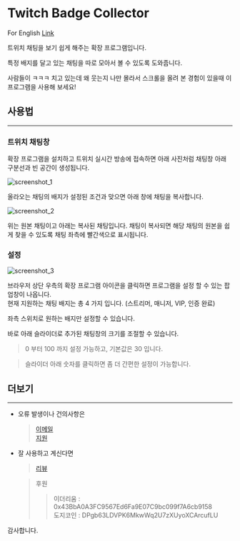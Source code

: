 # Twitch Badge Collector

For English [Link](https://tbc.bluewarn.dev/README_en.html)

트위치 채팅을 보기 쉽게 해주는 확장 프로그램입니다.

특정 배지를 달고 있는 채팅을 따로 모아서 볼 수 있도록 도와줍니다.

사람들이 ㅋㅋㅋ 치고 있는데 왜 웃는지 나만 몰라서 스크롤을 올려 본 경험이 있을때 이 프로그램을 사용해 보세요!


## 사용법
***

### 트위치 채팅창
확장 프로그램을 설치하고 트위치 실시간 방송에 접속하면 아래 사진처럼 채팅창 아래 구분선과 빈 공간이 생성됩니다.

![screenshot_1](/screenshot/ko/chat_room_example.png)

올라오는 채팅의 배지가 설정된 조건과 맞으면 아래 창에 채팅을 복사합니다.

![screenshot_2](/screenshot/ko/chat_room_example_2.png)

위는 원본 채팅이고 아래는 복사된 채팅입니다.
채팅이 복사되면 해당 채팅의 원본을 쉽게 찾을 수 있도록 채팅 좌측에 빨간색으로 표시됩니다.

### 설정
![screenshot_3](/screenshot/ko/popup_ko.png)

브라우저 상단 우측의 확장 프로그램 아이콘을 클릭하면 프로그램을 설정 할 수 있는 팝업창이 나옵니다.<br>
현재 지원하는 채팅 배지는 총 4 가지 입니다. (스트리머, 매니저, VIP, 인증 완료)

좌측 스위치로 원하는 배지만 설정할 수 있습니다.

바로 아래 슬라이더로 추가된 채팅창의 크기를 조절할 수 있습니다. 


> 0 부터 100 까지 설정 가능하고, 기본값은 30 입니다.

> 슬라이더 아래 숫자를 클릭하면 좀 더 간편한 설정이 가능합니다.



## 더보기
***

* 오류 발생이나 건의사항은

    > [이메일](mailto:n5lp97@gmail.com)<br>
    > [지원](https://chrome.google.com/webstore/detail/twitch-badge-collector/gnkpenemgdhdckabddlbcjlhplmhlhoj/support)

* 잘 사용하고 계신다면

    > [리뷰](https://chrome.google.com/webstore/detail/twitch-badge-collector/gnkpenemgdhdckabddlbcjlhplmhlhoj/reviews)

    > 후원
    >> 이더리움 : 0x43BbA0A3FC9567Ed6Fa9E07C9bc099f7A6cb9158 <br>
    >> 도지코인 : DPgb63LDVPK6MkwWq2U7zXUyoXCArcufLU

감사합니다.


